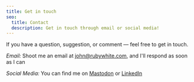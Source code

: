```yaml
---
title: Get in touch
seo:
  title: Contact
  description: Get in touch through email or social media!
---
```


If you have a question, suggestion, or comment — feel free to get in touch.

_Email:_
Shoot me an email at [john@rubywhite.com](mailto:john@rubywhite.com), and I'll respond as soon as I can

_Social Media:_
You can find me on [Mastodon](https://mastodon.rubywhite.com/@John) or [LinkedIn](https://www.linkedin.com/in/johnloughlin/)
